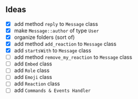 ## Ideas
- [x] add method `reply` to `Message` class <br/>
- [x] make `Message::author` of type `User`<br/>
- [x] organize folders (sort of) <br/>
- [x] add method `add_reaction` to `Message` class <br/>
- [x] add `startsWith` to `Message` class <br/>
- [ ] add method `remove_my_reaction` to `Message` class <br/>
- [ ] add `Embed` class <br/>
- [ ] add `Role` class <br/>
- [ ] add `Emoji` class <br/>
- [ ] add `Reaction` class <br/>
- [ ] add `Commands & Events Handler` <br/>
